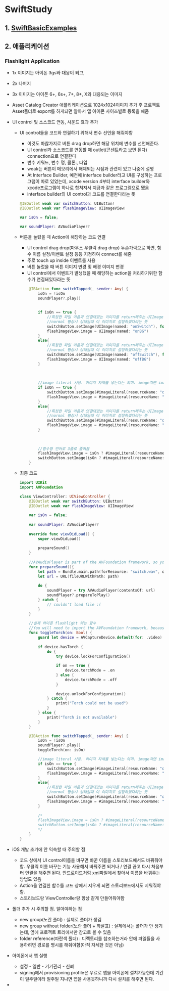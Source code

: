 # SwiftStudy

## 1. [SwiftBasicExamples](https://github.com/ninetyfivejae/SwiftStudy/blob/master/SwiftBasicExamples.md#swiftbasicexamples)

## 2. 애플리케이션

### Flashlight Application

- 1x 이미지는 아이폰 3gs와 대응이 되고,

- 2x 나머지

- 3x 이미지는 아이폰  6+, 6s+, 7+, 8+, X와 대응되는 이미지

- Asset Catalog Creator 애플리케이션으로 1024x1024이미지 추가 후 프로젝트 Asset폴더로 export를 하게되면 알아서 앱 아이콘 사이즈별로 등록을 해줌

- UI control 및 소스코드 연동, 사운드 효과 추가

  - UI control들을 코드와 연결하기 위해서 변수 선언을 해줘야함

    - 이것도 마찮가지로 버튼 drag drop하면 해당 위치에 변수를 선언해준다.
    - UI control과 소스코드를 연동할 때 outlet(콘센트라고 보면 된다) connection으로 연결한다
    - 변수 키워드, 변수 명, 콜론:, 타입
    - weak는 버튼이 메모리에서 해제되는 시점과 관련이 있고 나중에 설명
    - At Interface Builder, 예전에 interface builder라고 UI를 구성하는 프로그램이 따로 있었는데, xcode version 4부터 interface builder와 xcode프로그램이 하나로 합쳐져서 지금과 같은 프로그램으로 됐음
    - interface builder의 UI control과 코드를 연결한다라는 뜻

    ```swift
    @IBOutlet weak var switchButton: UIButton!
    @IBOutlet weak var flashImageView: UIImageView!
    
    var isOn = false;
    
    var soundPlayer: AVAudioPlayer?
    ```

  - 버튼을 눌렀을 때 Action에 해당하는 코드 연결

    - UI control drag drop(마우스 우클릭 drag drop) 두손가락으로 하면, 함수 이름 설정/이벤트 설정 등등 지정하여 connect를 해줌
    - 주로 touch up inside 이벤트를 사용
    - 버튼 눌렀을 때 버튼 이미지 변경 및 배경 이미지 변경
    - UI control에서 이벤트가 발생했을 때 해당하는 action을 처리하기위한 함수가 연결돼있다라는 뜻

    ```swift
        @IBAction func switchTapped(_ sender: Any) {
            isOn = !isOn        
            soundPlayer?.play()
            
            
            if isOn == true {
                //특정한 파일 이름과 연결돼있는 이미지를 return해주는 UIImage함수로 이미지 가져오고,
                //normal 평상시 상태일때 이 이미지로 설정하겠다라는 뜻
                switchButton.setImage(UIImage(named: "onSwitch"), for: .normal)
                flashImageView.image = UIImage(named: "onBG")
            }
            else{
                //특정한 파일 이름과 연결돼있는 이미지를 return해주는 UIImage함수로 이미지 가져오고,
                //normal 평상시 상태일때 이 이미지로 설정하겠다라는 뜻
                switchButton.setImage(UIImage(named: "offSwitch"), for: .normal)
                flashImageView.image = UIImage(named: "offBG")
            }
            
            
            
            //image literal 사용. 이미지 자체를 넣는다는 의미. image치면 image literal이 나오는거로 설정하면 된다. Asset에 있는 이미지만 사용 가능
            if isOn == true {
                switchButton.setImage(#imageLiteral(resourceName: "onSwitch"), for: .normal)
                flashImageView.image = #imageLiteral(resourceName: "onBG")
            }
            else{
                //특정한 파일 이름과 연결돼있는 이미지를 return해주는 UIImage함수로 이미지 가져오고,
                //normal 평상시 상태일때 이 이미지로 설정하겠다라는 뜻
                switchButton.setImage(#imageLiteral(resourceName: "offSwitch"), for: .normal)
                flashImageView.image = #imageLiteral(resourceName: "offBG")
            }
            
            
            
            //함수형 언어로 3줄로 줄여봄
            flashImageView.image = isOn ? #imageLiteral(resourceName: "onBG") : #imageLiteral(resourceName: "offBG")
            switchButton.setImage(isOn ? #imageLiteral(resourceName: "onSwitch") : #imageLiteral(resourceName: "offSwitch"), for: .normal)
        }
    ```

  - 최종 코드

    ```swift
    import UIKit
    import AVFoundation
    
    class ViewController: UIViewController {
        @IBOutlet weak var switchButton: UIButton!
        @IBOutlet weak var flashImageView: UIImageView!
        
        var isOn = false;
        
        var soundPlayer: AVAudioPlayer?
        
        override func viewDidLoad() {
            super.viewDidLoad()
            
            prepareSound()
        }
        
        //AVAudioPlayer is part of the AVFoundation framework, so you'll need to import that
        func prepareSound(){
            let path = Bundle.main.path(forResource: "switch.wav", ofType:nil)!
            let url = URL(fileURLWithPath: path)
            
            do {
                soundPlayer = try AVAudioPlayer(contentsOf: url)
                soundPlayer?.prepareToPlay()
            } catch {
                // couldn't load file :(
            }
        }
        
        //실제 아이폰 flashlight 켜는 함수
        //You will need to import the AVFoundation framework, because that's where the AVCaptureDevice class comes from.
        func toggleTorch(on: Bool) {
            guard let device = AVCaptureDevice.default(for: .video) else { return }
            
            if device.hasTorch {
                do {
                    try device.lockForConfiguration()
                    
                    if on == true {
                        device.torchMode = .on
                    } else {
                        device.torchMode = .off
                    }
                    
                    device.unlockForConfiguration()
                } catch {
                    print("Torch could not be used")
                }
            } else {
                print("Torch is not available")
            }
        }
    
        @IBAction func switchTapped(_ sender: Any) {
            isOn = !isOn
            soundPlayer?.play()
            toggleTorch(on: isOn)
    
            //image literal 사용. 이미지 자체를 넣는다는 의미. image치면 image literal이 나오는거로 설정하면 된다. Asset에 있는 이미지만 사용 가능
            if isOn == true {
                switchButton.setImage(#imageLiteral(resourceName: "onSwitch"), for: .normal)
                flashImageView.image = #imageLiteral(resourceName: "onBG")
            }
            else{
                //특정한 파일 이름과 연결돼있는 이미지를 return해주는 UIImage함수로 이미지 가져오고,
                //normal 평상시 상태일때 이 이미지로 설정하겠다라는 뜻
                switchButton.setImage(#imageLiteral(resourceName: "offSwitch"), for: .normal)
                flashImageView.image = #imageLiteral(resourceName: "offBG")
            }
            
            /*
            flashImageView.image = isOn ? #imageLiteral(resourceName: "onBG") : #imageLiteral(resourceName: "offBG")
            switchButton.setImage(isOn ? #imageLiteral(resourceName: "onSwitch") : #imageLiteral(resourceName: "offSwitch"), for: .normal)
            */
        }
    }
    ```

- iOS 개발 초기에 안 익숙할 때 주의할 점

  - 코드 상에서 UI control이름을 바꾸면 바꾼 이름을 스토리보드에서도 바꿔줘야함. 우클릭 이름 바꾸는 기능 사용해서 바꿔주면 되거나 / 연결 끊고 다시 처음부터 연결을 해주면 된다. 안드로이드처럼 xml파일에서 찾아서 이름을 바꿔주는 방법도 있음
  - Action을 연결한 함수를 코드 상에서 지우게 되면 스토리보드에서도 지워줘야함.
  - 스토리보드랑 ViewController랑 항상 같게 만들어줘야함

- 폴더 추가 시 주의할 점. 알아야하는 점

  - new group(노란 폴더) : 실제로 폴더가 생김
  - new group without folder(노란 폴더 + 화살표) : 실제에서는 폴더가 안 생기는데, 옆에 프로젝트 트리에서만 참고로 볼 수 있음
  - folder reference(파란색 폴더) : 디렉토리를 참조하는거라 안에 파일들을 사용하려면 경로를 명시를 해줘야함(아직 자세한 것은 아님)

- 아이폰에서 앱 실행

  - 설정 - 일반 - 기기관리 - 신뢰
  - signing에서 provisioning profile은 무료로 앱을 아이폰에 설치가능한데 기간이 일주일이라 일주일 지나면 앱을 사용못하니까 다시 설치를 해주면 된다.

- 